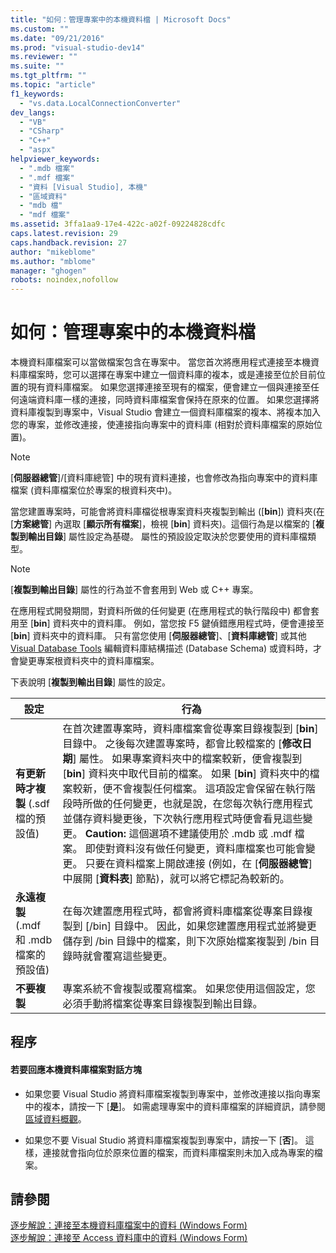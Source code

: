 ```yaml
---
title: "如何：管理專案中的本機資料檔 | Microsoft Docs"
ms.custom: ""
ms.date: "09/21/2016"
ms.prod: "visual-studio-dev14"
ms.reviewer: ""
ms.suite: ""
ms.tgt_pltfrm: ""
ms.topic: "article"
f1_keywords: 
  - "vs.data.LocalConnectionConverter"
dev_langs: 
  - "VB"
  - "CSharp"
  - "C++"
  - "aspx"
helpviewer_keywords: 
  - ".mdb 檔案"
  - ".mdf 檔案"
  - "資料 [Visual Studio], 本機"
  - "區域資料"
  - "mdb 檔"
  - "mdf 檔案"
ms.assetid: 3ffa1aa9-17e4-422c-a02f-09224828cdfc
caps.latest.revision: 29
caps.handback.revision: 27
author: "mikeblome"
ms.author: "mblome"
manager: "ghogen"
robots: noindex,nofollow
---
```

# 如何：管理專案中的本機資料檔
本機資料庫檔案可以當做檔案包含在專案中。  當您首次將應用程式連接至本機資料庫檔案時，您可以選擇在專案中建立一個資料庫的複本，或是連接至位於目前位置的現有資料庫檔案。  如果您選擇連接至現有的檔案，便會建立一個與連接至任何遠端資料庫一樣的連接，同時資料庫檔案會保持在原來的位置。  如果您選擇將資料庫複製到專案中，Visual Studio 會建立一個資料庫檔案的複本、將複本加入您的專案，並修改連接，使連接指向專案中的資料庫 \(相對於資料庫檔案的原始位置\)。  
  
> [!NOTE]
>  \[**伺服器總管**\]\/\[資料庫總管\] 中的現有資料連接，也會修改為指向專案中的資料庫檔案 \(資料庫檔案位於專案的根資料夾中\)。  
  
 當您建置專案時，可能會將資料庫檔從根專案資料夾複製到輸出 \(\[**bin**\]\) 資料夾\(在 \[**方案總管**\] 內選取 \[**顯示所有檔案**\]，檢視 \[**bin**\] 資料夾\)。這個行為是以檔案的 \[**複製到輸出目錄**\] 屬性設定為基礎。  屬性的預設設定取決於您要使用的資料庫檔類型。  
  
> [!NOTE]
>  \[**複製到輸出目錄**\] 屬性的行為並不會套用到 Web 或 C\+\+ 專案。  
  
 在應用程式開發期間，對資料所做的任何變更 \(在應用程式的執行階段中\) 都會套用至 \[**bin**\] 資料夾中的資料庫。  例如，當您按 F5 鍵偵錯應用程式時，便會連接至 \[**bin**\] 資料夾中的資料庫。  只有當您使用 \[**伺服器總管**\]、\[**資料庫總管**\] 或其他 [Visual Database Tools](http://msdn.microsoft.com/zh-tw/6b145922-2f00-47db-befc-bf351b4809a1) 編輯資料庫結構描述 \(Database Schema\) 或資料時，才會變更專案根資料夾中的資料庫檔案。  
  
 下表說明 \[**複製到輸出目錄**\] 屬性的設定。  
  
|設定|行為|  
|--------|--------|  
|**有更新時才複製** \(.sdf 檔的預設值\)|在首次建置專案時，資料庫檔案會從專案目錄複製到 \[**bin**\] 目錄中。  之後每次建置專案時，都會比較檔案的 \[**修改日期**\] 屬性。  如果專案資料夾中的檔案較新，便會複製到 \[**bin**\] 資料夾中取代目前的檔案。  如果 \[**bin**\] 資料夾中的檔案較新，便不會複製任何檔案。  這項設定會保留在執行階段時所做的任何變更，也就是說，在您每次執行應用程式並儲存資料變更後，下次執行應用程式時便會看見這些變更。 **Caution:**  這個選項不建議使用於 .mdb 或 .mdf 檔案。  即使對資料沒有做任何變更，資料庫檔案也可能會變更。  只要在資料檔案上開啟連接 \(例如，在 \[**伺服器總管**\] 中展開 \[**資料表**\] 節點\)，就可以將它標記為較新的。|  
|**永遠複製** \(.mdf 和 .mdb 檔案的預設值\)|在每次建置應用程式時，都會將資料庫檔案從專案目錄複製到 \[\/bin\] 目錄中。  因此，如果您建置應用程式並將變更儲存到 \/bin 目錄中的檔案，則下次原始檔案複製到 \/bin 目錄時就會覆寫這些變更。|  
|**不要複製**|專案系統不會複製或覆寫檔案。  如果您使用這個設定，您必須手動將檔案從專案目錄複製到輸出目錄。|  
  
## 程序  
  
#### 若要回應本機資料庫檔案對話方塊  
  
-   如果您要 Visual Studio 將資料庫檔案複製到專案中，並修改連接以指向專案中的複本，請按一下 \[**是**\]。  如需處理專案中的資料庫檔案的詳細資訊，請參閱[區域資料概觀](../data-tools/local-data-overview.md)。  
  
-   如果您不要 Visual Studio 將資料庫檔案複製到專案中，請按一下 \[**否**\]。  這樣，連接就會指向位於原來位置的檔案，而資料庫檔案則未加入成為專案的檔案。  
  
## 請參閱  
 [逐步解說：連接至本機資料庫檔案中的資料 \(Windows Form\)](../Topic/Walkthrough:%20Connecting%20to%20Data%20in%20a%20Local%20Database%20File%20\(Windows%20Forms\).md)   
 [逐步解說：連接至 Access 資料庫中的資料 \(Windows Form\)](../data-tools/connect-to-data-in-an-access-database-windows-forms.md)